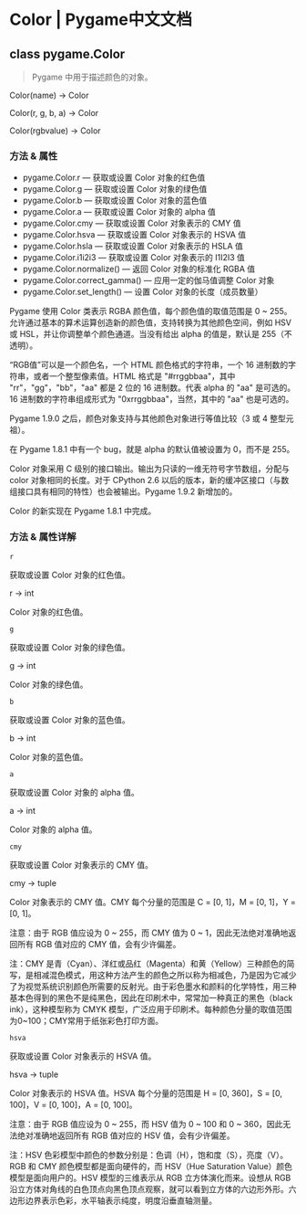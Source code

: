 # Color | Pygame中文文档

## class pygame.Color

>Pygame 中用于描述颜色的对象。

Color(name) -> Color

Color(r, g, b, a) -> Color

Color(rgbvalue) -> Color

### 方法 & 属性

* pygame.Color.r  —  获取或设置 Color 对象的红色值
* pygame.Color.g  —  获取或设置 Color 对象的绿色值
* pygame.Color.b  —  获取或设置 Color 对象的蓝色值
* pygame.Color.a  —  获取或设置 Color 对象的 alpha 值
* pygame.Color.cmy  —  获取或设置 Color 对象表示的 CMY 值
* pygame.Color.hsva  —  获取或设置 Color 对象表示的 HSVA 值
* pygame.Color.hsla  —  获取或设置 Color 对象表示的 HSLA 值
* pygame.Color.i1i2i3  —  获取或设置 Color 对象表示的 I1I2I3 值
* pygame.Color.normalize()  —  返回 Color 对象的标准化 RGBA 值
* pygame.Color.correct_gamma()  —  应用一定的伽马值调整 Color 对象
* pygame.Color.set_length()  —  设置 Color 对象的长度（成员数量）

Pygame 使用 Color 类表示 RGBA 颜色值，每个颜色值的取值范围是 0 ~ 255。允许通过基本的算术运算创造新的颜色值，支持转换为其他颜色空间，例如 HSV 或 HSL，并让你调整单个颜色通道。当没有给出 alpha 的值是，默认是 255（不透明）。

“RGB值”可以是一个颜色名，一个 HTML 颜色格式的字符串，一个 16 进制数的字符串，或者一个整型像素值。HTML 格式是 "#rrggbbaa"，其中 "rr"，"gg"，"bb"，"aa" 都是 2 位的 16 进制数。代表 alpha 的 "aa" 是可选的。16 进制数的字符串组成形式为 "0xrrggbbaa"，当然，其中的 "aa" 也是可选的。

Pygame 1.9.0 之后，颜色对象支持与其他颜色对象进行等值比较（3 或 4 整型元祖）。

在 Pygame 1.8.1 中有一个 bug，就是 alpha 的默认值被设置为 0，而不是 255。

Color 对象采用 C 级别的接口输出。输出为只读的一维无符号字节数组，分配与 color 对象相同的长度。对于 CPython 2.6 以后的版本，新的缓冲区接口（与数组接口具有相同的特性）也会被输出。Pygame 1.9.2 新增加的。

Color 的新实现在 Pygame 1.8.1 中完成。

### 方法 & 属性详解

```r```

获取或设置 Color 对象的红色值。

r -> int

Color 对象的红色值。

```g```

获取或设置 Color 对象的绿色值。

g -> int

Color 对象的绿色值。

```b```

获取或设置 Color 对象的蓝色值。

b -> int

Color 对象的蓝色值。

```a```

获取或设置 Color 对象的 alpha 值。

a -> int

Color 对象的 alpha 值。

```cmy```

获取或设置 Color 对象表示的 CMY 值。

cmy -> tuple

Color 对象表示的 CMY 值。CMY 每个分量的范围是 C = [0, 1]，M = [0, 1]，Y = [0, 1]。

注意：由于 RGB 值应设为 0 ~ 255，而 CMY 值为 0 ~ 1，因此无法绝对准确地返回所有 RGB 值对应的 CMY 值，会有少许偏差。

注：CMY 是青（Cyan）、洋红或品红（Magenta）和黄（Yellow）三种颜色的简写，是相减混色模式，用这种方法产生的颜色之所以称为相减色，乃是因为它减少了为视觉系统识别颜色所需要的反射光。由于彩色墨水和颜料的化学特性，用三种基本色得到的黑色不是纯黑色，因此在印刷术中，常常加一种真正的黑色（black ink），这种模型称为 CMYK 模型，广泛应用于印刷术。每种颜色分量的取值范围为0~100；CMY常用于纸张彩色打印方面。

```hsva```

获取或设置 Color 对象表示的 HSVA 值。

hsva -> tuple

Color 对象表示的 HSVA 值。HSVA 每个分量的范围是 H = [0, 360]，S = [0, 100]，V = [0, 100]，A = [0, 100]。

注意：由于 RGB 值应设为 0 ~ 255，而 HSV 值为 0 ~ 100 和 0 ~ 360，因此无法绝对准确地返回所有 RGB 值对应的 HSV 值，会有少许偏差。

注：HSV 色彩模型中颜色的参数分别是：色调（H），饱和度（S），亮度（V）。RGB 和 CMY 颜色模型都是面向硬件的，而 HSV（Hue Saturation Value）颜色模型是面向用户的。HSV 模型的三维表示从 RGB 立方体演化而来。设想从 RGB 沿立方体对角线的白色顶点向黑色顶点观察，就可以看到立方体的六边形外形。六边形边界表示色彩，水平轴表示纯度，明度沿垂直轴测量。